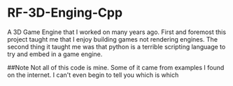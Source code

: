 # RF-3D-Enging-Cpp
A 3D Game Engine that I worked on many years ago. First and foremost this project taught me that I enjoy building games not rendering engines. 
The second thing it taught me was that python is a terrible scripting language to try and embed in a game engine.

##Note
Not all of this code is mine. Some of it came from examples I found on the internet. I can't even begin to tell you which is which
